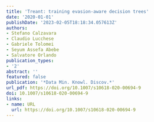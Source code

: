 ```yaml
---
title: 'Treant: training evasion-aware decision trees'
date: '2020-01-01'
publishDate: '2023-02-05T18:18:34.057613Z'
authors:
- Stefano Calzavara
- Claudio Lucchese
- Gabriele Tolomei
- Seyum Assefa Abebe
- Salvatore Orlando
publication_types:
- '2'
abstract: ''
featured: false
publication: '*Data Min. Knowl. Discov.*'
url_pdf: https://doi.org/10.1007/s10618-020-00694-9
doi: 10.1007/s10618-020-00694-9
links:
- name: URL
  url: https://doi.org/10.1007/s10618-020-00694-9
---
```


